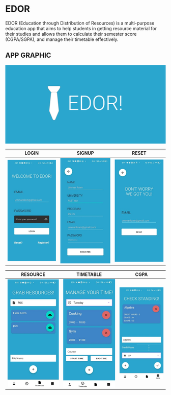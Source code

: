 # EDOR

EDOR (Education through Distribution of Resources) is a multi-purpose education app that aims to help students in getting resource material for their studies and allows them to calculate their semester score (CGPA/SGPA), and manage their timetable effectively. 

## APP GRAPHIC

![Image of Graphic](https://github.com/ummarikram/EDOR/blob/master/app%20screens/App%20graphic.png)

LOGIN  | SIGNUP | RESET
:-------------------------:|:-------------------------:|:-------------------------:
![Image of Splash](https://github.com/ummarikram/EDOR/blob/master/app%20screens/Login.jpeg) | ![Image of Splash](https://github.com/ummarikram/EDOR/blob/master/app%20screens/Register.jpeg) | ![Image of Splash](https://github.com/ummarikram/EDOR/blob/master/app%20screens/Reset.jpeg)



RESOURCE  | TIMETABLE | CGPA
:-------------------------:|:-------------------------:|:-------------------------:
![Image of Splash](https://github.com/ummarikram/EDOR/blob/master/app%20screens/resource.jpeg) | ![Image of Splash](https://github.com/ummarikram/EDOR/blob/master/app%20screens/Timetable.jpeg) | ![Image of Splash](https://github.com/ummarikram/EDOR/blob/master/app%20screens/cgpa.jpeg)

